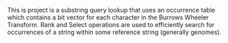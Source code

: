 This is project is a substring query lookup that uses an occurrence table which contains a bit vector for each character in the Burrows Wheeler Transform. Rank and Select operations are used to efficiently search for occurrences of a string within some reference string (generally genomes).
